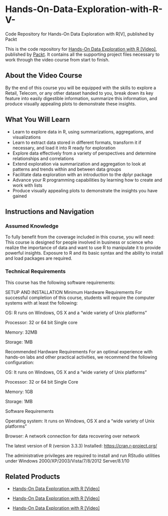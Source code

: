 # Hands-On-Data-Exploration-with-R-V-
Code Repository for Hands-On Data Exploration with R[V], published by Packt

This is the code repository for [Hands-On Data Exploration with R [Video]](https://www.packtpub.com/big-data-and-business-intelligence/hands-data-exploration-r-video?utm_source=github&utm_medium=repository&utm_campaign=9781789137163), published by [Packt](https://www.packtpub.com/?utm_source=github). It contains all the supporting project files necessary to work through the video course from start to finish.
## About the Video Course
By the end of this course you will be equipped with the skills to explore a Retail, Telecom, or any other dataset handed to you, break down its key feature into easily digestible information, summarize this information, and produce visually appealing plots to demonstrate these insights.

<H2>What You Will Learn</H2>
<DIV class=book-info-will-learn-text>
<UL>
<LI>Learn to explore data in R, using summarizations, aggregations, and visualizations 
<LI>Learn to extract data stored in different formats, transform it if necessary, and load it into R ready for exploration 
<LI>Explore data effectively from a variety of perspectives and determine relationships and correlations 
<LI>Extend exploration via summarization and aggregation to look at patterns and trends within and between data groups 
<LI>Facilitate data exploration with an introduction to the dplyr package 
<LI>Advance your R programming capabilities by learning how to create and work with lists 
<LI>Produce visually appealing plots to demonstrate the insights you have gained </LI></UL></DIV>

## Instructions and Navigation
### Assumed Knowledge
To fully benefit from the coverage included in this course, you will need:<br/>
This course is designed for people involved in business or science who realize the importance of data and want to use R to manipulate it to provide powerful insights. Exposure to R and its basic syntax and the ability to install and load packages are required.
### Technical Requirements
This course has the following software requirements:<br/>

SETUP AND INSTALLATION
Minimum Hardware Requirements
For successful completion of this course, students will require the computer systems with at least the following:


OS: R runs on Windows, OS X and a “wide variety of Unix platforms”



Processor: 32 or 64 bit Single core 



Memory: 32MB 



Storage: 1MB


Recommended Hardware Requirements
For an optimal experience with hands-on labs and other practical activities, we recommend the following configuration:


OS: It runs on Windows, OS X and a “wide variety of Unix platforms”



Processor: 32 or 64 bit Single Core



Memory: 1GB



Storage: 1MB


Software Requirements

Operating system: It runs on Windows, OS X and a “wide variety of Unix platforms”



Browser: A network connection for data recovering over network



The latest version of R (version 3.3.3) Installed: https://cran.r-project.org/



The administrative privileges are required to install and run RStudio utilities under Windows 2000/XP/2003/Vista/7/8/2012 Server/8.1/10

## Related Products
* [Hands-On Data Exploration with R [Video]](https://www.packtpub.com/big-data-and-business-intelligence/hands-data-exploration-r-video?utm_source=github&utm_medium=repository&utm_campaign=9781789137163)

* [Hands-On Data Exploration with R [Video]](https://www.packtpub.com/big-data-and-business-intelligence/hands-data-exploration-r-video?utm_source=github&utm_medium=repository&utm_campaign=9781789137163)

* [Hands-On Data Exploration with R [Video]](https://www.packtpub.com/big-data-and-business-intelligence/hands-data-exploration-r-video?utm_source=github&utm_medium=repository&utm_campaign=9781789137163)


